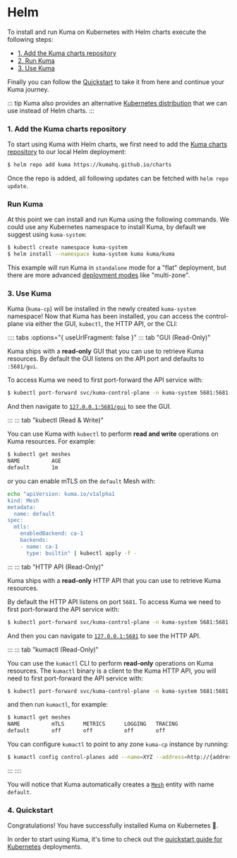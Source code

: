 # Helm

To install and run Kuma on Kubernetes with Helm charts execute the following steps:

* [1. Add the Kuma charts repository](#_1-add-the-kuma-charts-repository)
* [2. Run Kuma](#_2-run-kuma)
* [3. Use Kuma](#_3-use-kuma)

Finally you can follow the [Quickstart](#_4-quickstart) to take it from here and continue your Kuma journey.

::: tip
Kuma also provides an alternative [Kubernetes distribution](/docs/1.2.0/installation/kubernetes/) that we can use instead of Helm charts.
:::

### 1. Add the Kuma charts repository

To start using Kuma with Helm charts, we first need to add the [Kuma charts repository](https://kumahq.github.io/charts) to our local Helm deployment: 

```sh
$ helm repo add kuma https://kumahq.github.io/charts
```

Once the repo is added, all following updates can be fetched with `helm repo update`.

### Run Kuma

At this point we can install and run Kuma using the following commands. We could use any Kubernetes namespace to install Kuma, by default we suggest using `kuma-system`:

```sh
$ kubectl create namespace kuma-system
$ helm install --namespace kuma-system kuma kuma/kuma
```

This example will run Kuma in `standalone` mode for a "flat" deployment, but there are more advanced [deployment modes](/docs/1.2.0/documentation/deployments/) like "multi-zone".

### 3. Use Kuma

Kuma (`kuma-cp`) will be installed in the newly created `kuma-system` namespace! Now that Kuma has been installed, you can access the control-plane via either the GUI, `kubectl`, the HTTP API, or the CLI:

:::: tabs :options="{ useUrlFragment: false }"
::: tab "GUI (Read-Only)"

Kuma ships with a **read-only** GUI that you can use to retrieve Kuma resources. By default the GUI listens on the API port and defaults to `:5681/gui`. 

To access Kuma we need to first port-forward the API service with:

```sh
$ kubectl port-forward svc/kuma-control-plane -n kuma-system 5681:5681
```

And then navigate to [`127.0.0.1:5681/gui`](http://127.0.0.1:5681/gui) to see the GUI.

:::
::: tab "kubectl (Read & Write)"

You can use Kuma with `kubectl` to perform **read and write** operations on Kuma resources. For example:

```sh
$ kubectl get meshes
NAME          AGE
default       1m
```

or you can enable mTLS on the `default` Mesh with:

```sh
echo "apiVersion: kuma.io/v1alpha1
kind: Mesh
metadata:
  name: default
spec:
  mtls:
    enabledBackend: ca-1
    backends:
    - name: ca-1
      type: builtin" | kubectl apply -f -
```

:::
::: tab "HTTP API (Read-Only)"

Kuma ships with a **read-only** HTTP API that you can use to retrieve Kuma resources.

By default the HTTP API listens on port `5681`. To access Kuma we need to first port-forward the API service with:

```sh
$ kubectl port-forward svc/kuma-control-plane -n kuma-system 5681:5681
```

And then you can navigate to [`127.0.0.1:5681`](http://127.0.0.1:5681) to see the HTTP API.

:::
::: tab "kumactl (Read-Only)"

You can use the `kumactl` CLI to perform **read-only** operations on Kuma resources. The `kumactl` binary is a client to the Kuma HTTP API, you will need to first port-forward the API service with:

```sh
$ kubectl port-forward svc/kuma-control-plane -n kuma-system 5681:5681
```

and then run `kumactl`, for example:

```sh
$ kumactl get meshes
NAME          mTLS      METRICS      LOGGING   TRACING
default       off       off          off       off
```

You can configure `kumactl` to point to any zone `kuma-cp` instance by running:

```sh
$ kumactl config control-planes add --name=XYZ --address=http://{address-to-kuma}:5681
```
:::
::::

You will notice that Kuma automatically creates a [`Mesh`](../../policies/mesh) entity with name `default`.

### 4. Quickstart

Congratulations! You have successfully installed Kuma on Kubernetes 🚀. 

In order to start using Kuma, it's time to check out the [quickstart guide for Kubernetes](/docs/1.2.0/quickstart/kubernetes/) deployments.

